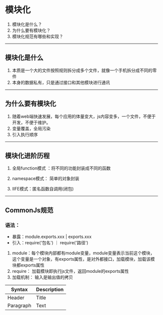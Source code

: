 模块化
=====
1. 模块化是什么？
2. 为什么要有模块化？
3. 模块化规范有哪些和实现？
-----
## 模块化是什么
 1. 本质是一个大的文件按照规则拆分成多个文件，就像一个手机拆分成不同的零件
 2. 本身的数据私有，只是通过接口和其他模块进行通讯
 ----
## 为什么要有模块化
1. 随着web端快速发展，每个应用的体量变大，js内容变多，一个文件，不便于开发，不便于维护。
2. 变量覆盖，全局污染
3. 引入执行顺序
--------
## 模块化进阶历程
1. 全局function模式 ：将不同的功能封装成不同的函数

2. namespace模式： 简单的对象封装

3. IIFE模式：匿名函数自调用(闭包)

----
## CommonJs规范
### 语法： 
  - 暴露：module.exports.xxx | exports.xxx
  - 引入：require('包名') ｜ require('路径')
  1. module：每个模块内部都有module变量，module变量表示当前这个模块，这个变量是一个对象，有exports属性，是对外都接口，加载模块，加载该模块都exports属性
  2. require： 加载模块即执行js文件，返回module的exports属性
  3. 加载机制： 输入是输出值的拷贝






| Syntax      | Description |
| ----------- | ----------- |
| Header      | Title       |
| Paragraph   | Text        |

